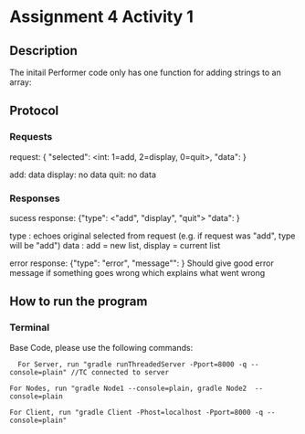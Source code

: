 # Assignment 4 Activity 1
## Description
The initail Performer code only has one function for adding strings to an array: 

## Protocol

### Requests
request: { "selected": <int: 1=add, 2=display, 0=quit>, "data": <thing to send>}

  add: data <string>
  display: no data
  quit: no data

### Responses

sucess response: {"type": <"add",
"display", "quit"> "data": <thing to return> }

type <String>: echoes original selected from request (e.g. if request was "add", type will be "add")
data <string>: add = new list, display = current list


error response: {"type": "error", "message"": <error string> }
Should give good error message if something goes wrong which explains what went wrong


## How to run the program
### Terminal
Base Code, please use the following commands:
```
  For Server, run "gradle runThreadedServer -Pport=8000 -q --console=plain" //TC connected to server
```
  ```
  For Nodes, run "gradle Node1 --console=plain, gradle Node2  --console=plain
  ``````   
    For Client, run "gradle Client -Phost=localhost -Pport=8000 -q --console=plain"
```   



